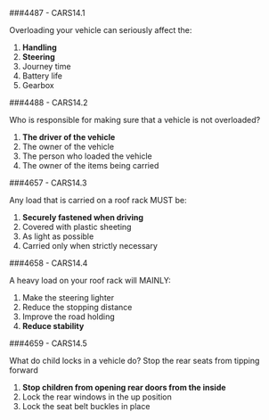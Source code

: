 ###4487 - CARS14.1

Overloading your vehicle can seriously affect the:

1. **Handling**
2. **Steering**
3. Journey time
4. Battery life
5. Gearbox

###4488 - CARS14.2

Who is responsible for making sure that a vehicle is not overloaded?

1. **The driver of the vehicle**
2. The owner of the vehicle
3. The person who loaded the vehicle
4. The owner of the items being carried

###4657 - CARS14.3

Any load that is carried on a roof rack MUST be:

1. **Securely fastened when driving**
2. Covered with plastic sheeting
3. As light as possible
4. Carried only when strictly necessary

###4658 - CARS14.4

A heavy load on your roof rack will MAINLY:

1. Make the steering lighter
2. Reduce the stopping distance
3. Improve the road holding
4. **Reduce stability**

###4659 - CARS14.5

What do child locks in a vehicle do? Stop the rear seats from tipping forward

1. **Stop children from opening rear doors from the inside**
2. Lock the rear windows in the up position
3. Lock the seat belt buckles in place
